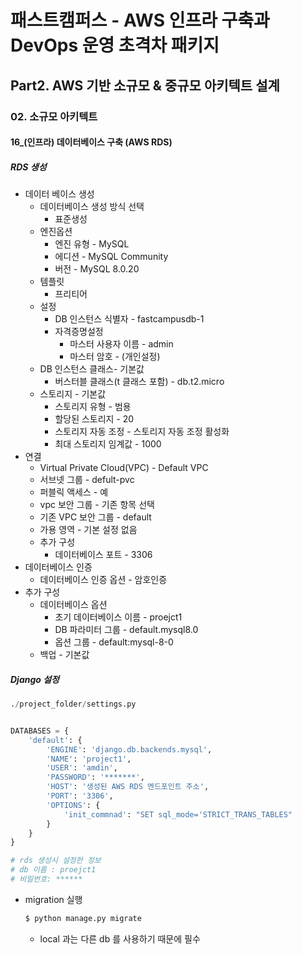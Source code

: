 # 패스트캠퍼스 - AWS 인프라 구축과 DevOps 운영 초격차 패키지

## Part2. AWS 기반 소규모 & 중규모 아키텍트 설계

### 02. 소규모 아키텍트

#### 16_(인프라) 데이터베이스 구축 (AWS RDS)



##### RDS 생성

* 데이터 베이스 생성
  * 데이터베이스 생성 방식 선택
    * 표준생성
  * 엔진옵션
    * 엔진 유형 - MySQL
    * 에디션 - MySQL Community
    * 버전 - MySQL 8.0.20
  * 템플릿
    * 프리티어
  * 설정
    * DB 인스턴스 식별자 - fastcampusdb-1
    * 자격증명설정
      * 마스터 사용자 이름 - admin
      * 마스터 암호 -  (개인설정)
  * DB 인스턴스 클래스- 기본값
    * 버스터블 클래스(t 클래스 포함) - db.t2.micro
  * 스토리지 - 기본값
    * 스토리지 유형 - 범용
    * 할당된 스토리지 - 20
    * 스토리지 자동 조정 - 스토리지 자동 조정 활성화
    * 최대 스토리지 임계값 - 1000
* 연결
  * Virtual Private Cloud(VPC) - Default VPC
  * 서브넷 그룹 - defult-pvc
  * 퍼블릭 액세스 - 예
  * vpc 보안 그룹 - 기존 항목 선택
  * 기존 VPC 보안 그룹 - default
  * 가용 영역 - 기본 설정 없음
  * 추가 구성
    * 데이터베이스 포트 - 3306
* 데이터베이스 인증
  * 데이터베이스 인증 옵션 - 암호인증
* 추가 구성
  * 데이터베이스 옵션
    * 초기 데이터베이스 이름 - proejct1
    * DB 파라미터 그룹 - default.mysql8.0
    * 옵션 그룹 - default:mysql-8-0
  * 백업 - 기본값





##### Django 설정

````python
./project_folder/settings.py


DATABASES = {
    'default': {
        'ENGINE': 'django.db.backends.mysql',
        'NAME': 'project1',
        'USER': 'amdin',
        'PASSWORD': '*******',
        'HOST': '생성된 AWS RDS 엔드포인트 주소',
        'PORT': '3306',
        'OPTIONS': {
            'init_commnad': "SET sql_mode='STRICT_TRANS_TABLES"
        }
    }
}

# rds 생성시 설정한 정보
# db 이름 : proejct1
# 비밀번호: ******
````

* migration 실행

  ```bash
  $ python manage.py migrate
  ```

  * local 과는 다른 db 를 사용하기 때문에 필수
